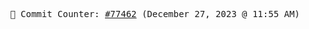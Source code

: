 <p align="center">
    <samp>
        📮 Commit Counter: <a href="https://github.com/Javascript-void0/Javascript-void0/commits/main">#77462</a> (December 27, 2023 @ 11:55 AM)
    </samp>
</p>